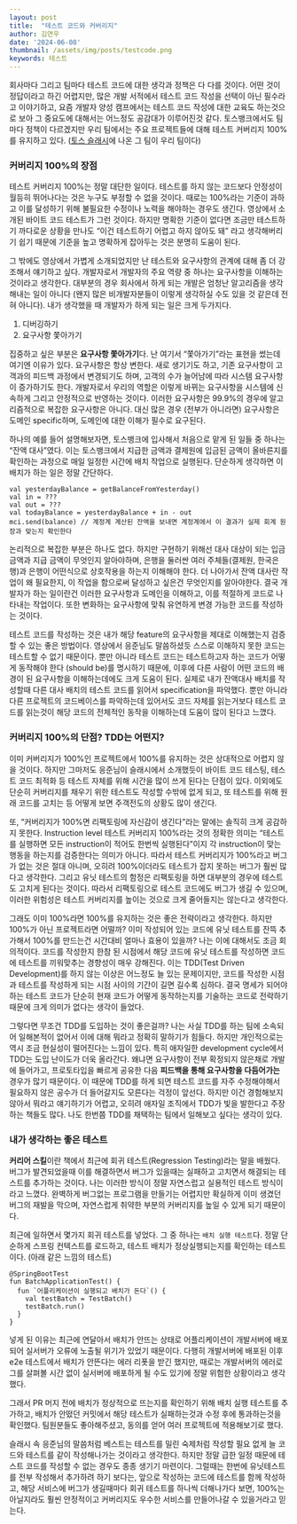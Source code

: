 ```yaml
---
layout: post
title:  "테스트 코드와 커버리지"
author: 김연우
date: '2024-06-08'
thumbnail: /assets/img/posts/testcode.png
keywords: 테스트
---
```


회사마다 그리고 팀마다 테스트 코드에 대한 생각과 정책은 다 다를 것이다. 어떤 것이 정답이라고 하긴 어렵지만, 많은 개발 서적에서 테스트 코드 작성을 선택이 아닌 필수라고 이야기하고, 요즘 개발자 양성 캠프에서는 테스트 코드 작성에 대한 교육도 하는것으로 보아 그 중요도에 대해서는 어느정도 공감대가 이루어진것 같다. 토스뱅크에서도 팀마다 정책이 다르겠지만 우리 팀에서는 주요 프로젝트들에 대해 테스트 커버리지 100%를 유지하고 있다. ([토스 슬래시](https://www.youtube.com/watch?v=jdlBu2vFv58&t=412s)에 나온 그 팀이 우리 팀이다)

### 커버리지 100%의 장점
테스트 커버리지 100%는 정말 대단한 일이다. 테스트를 하지 않는 코드보다 안정성이 월등히 뛰어나다는 것은 누구도 부정할 수 없을 것이다. 때로는 100%라는 기준이 과하고 이를 달성하기 위해 불필요한 수정이나 노력을 해야하는 경우도 생긴다. 영상에서 소개된 바이트 코드 테스트가 그런 것이다. 하지만 명확한 기준이 없다면 조금만 테스트하기 까다로운 상황을 만나도 “이건 테스트하기 어렵고 하지 않아도 돼” 라고 생각해버리기 쉽기 때문에 기준을 높고 명확하게 잡아두는 것은 분명히 도움이 된다.

그 밖에도 영상에서 가볍게 소개되었지만 난 테스트와 요구사항의 관계에 대해 좀 더 강조해서 얘기하고 싶다. 개발자로서 개발자의 주요 역량 중 하나는 요구사항을 이해하는 것이라고 생각한다. 대부분의 경우 회사에서 하게 되는 개발은 엄청난 알고리즘을 생각해내는 일이 아니다 (왠지 많은 비개발자분들이 이렇게 생각하실 수도 있을 것 같은데 전혀 아니다). 내가 생각했을 때 개발자가 하게 되는 일은 크게 두가지다.

1. 디버깅하기
2. 요구사항 쫓아가기

집중하고 싶은 부분은 **요구사항 쫓아가기**다. 난 여기서 “쫓아가기”라는 표현을 썼는데 여기엔 이유가 있다. 요구사항은 항상 변한다. 새로 생기기도 하고, 기존 요구사항이 고객과의 피드백 과정에서 변경되기도 하며, 고객의 수가 늘어남에 따라 시스템 요구사항이 증가하기도 한다. 개발자로서 우리의 역할은 이렇게 바뀌는 요구사항을 시스템에 신속하게 그리고 안정적으로 반영하는 것이다. 이러한 요구사항은 99.9%의 경우에 알고리즘적으로 복잡한 요구사항은 아니다. 대신 많은 경우 (전부가 아니라면) 요구사항은 도메인 specific하며, 도메인에 대한 이해가 필수로 요구된다.

하나의 예를 들어 설명해보자면, 토스뱅크에 입사해서 처음으로 맡게 된 일들 중 하나는 “잔액 대사”였다. 이는 토스뱅크에서 지급한 금액과 결제원에 입금된 금액이 올바른지를 확인하는 과정으로 매일 일정한 시간에 배치 작업으로 실행된다. 단순하게 생각하면 이 배치가 하는 일은 정말 간단하다.

```
val yesterdayBalance = getBalanceFromYesterday()
val in = ???
val out = ???
val todayBalance = yesterdayBalance + in - out
mci.send(balance) // 계정계 계산된 잔액을 보내면 계정계에서 이 결과가 실제 회계 원장과 맞는지 확인한다
```

논리적으로 복잡한 부분은 하나도 없다. 하지만 구현하기 위해선 대사 대상이 되는 입금 금액과 지급 금액이 무엇인지 알아야하며, 은행을 둘러싼 여러 주체들(결제원, 한국은행)과 은행이 어떤식으로 상호작용을 하는지 이해해야 한다. 더 나아가서 잔액 대사란 작업이 왜 필요한지, 이 작업을 함으로써 달성하고 싶은건 무엇인지를 알아야한다. 결국 개발자가 하는 일이란건 이러한 요구사항과 도메인을 이해하고, 이를 적절하게 코드로 나타내는 작업이다. 또한 변화하는 요구사항에 맞춰 유연하게 변경 가능한 코드를 작성하는 것이다.

테스트 코드를 작성하는 것은 내가 해당 feature의 요구사항을 제대로 이해했는지 검증할 수 있는 좋은 방법이다. 영상에서 응준님도 말씀하셨듯 스스로 이해하지 못한 코드는 테스트할 수 없기 때문이다. 뿐만 아니라 테스트 코드는 테스트하고자 하는 코드가 어떻게 동작해야 한다 (should be)를 명시하기 때문에, 이후에 다른 사람이 어떤 코드의 배경이 된 요구사항을 이해하는데에도 크게 도움이 된다. 실제로 내가 잔액대사 배치를 작성할때 다른 대사 배치의 테스트 코드를 읽어서 specification을 파악했다. 뿐만 아니라 다른 프로젝트의 코드베이스를 파악하는데 있어서도 코드 자체를 읽는거보다 테스트 코드를 읽는것이 해당 코드의 전체적인 동작을 이해하는데 도움이 많이 된다고 느꼈다.

### 커버리지 100%의 단점? TDD는 어떤지?
이미 커버리지가 100%인 프로젝트에서 100%를 유지하는 것은 상대적으로 어렵지 않을 것이다. 하지만 그마저도 응준님이 슬래시에서 소개했듯이 바이트 코드 테스팅, 테스트 코드 최적화 등 테스트 자체를 위해 시간을 많이 쓰게 된다는 단점이 있다. 이외에도 단순히 커버리지를 채우기 위한 테스트도 작성할 수밖에 없게 되고, 또 테스트를 위해 원래 코드를 고치는 등 어떻게 보면 주객전도의 상황도 많이 생긴다.

또, “커버리지가 100%면 리팩토링에 자신감이 생긴다”라는 말에는 솔직히 크게 공감하지 못한다. Instruction level 테스트 커버리지 100%라는 것의 정확한 의미는 “테스트를 실행하면 모든 instruction이 적어도 한번씩 실행된다”이지 각 instruction이 맞는 행동을 하는지를 검증한다는 의미가 아니다. 따라서 테스트 커버리지가 100%라고 버그가 없는 것은 절대 아니며, 오히려 100%이더라도 테스트가 잡지 못하는 버그가 훨씬 많다고 생각한다. 그리고 유닛 테스트의 함정은 리팩토링을 하면 대부분의 경우에 테스트도 고치게 된다는 것이다. 따라서 리팩토링으로 테스트 코드에도 버그가 생길 수 있으며, 이러한 위험성은 테스트 커버리지를 높이는 것으로 크게 줄어들지는 않는다고 생각한다.

그래도 이미 100%라면 100%를 유지하는 것은 좋은 전략이라고 생각한다. 하지만 100%가 아닌 프로젝트라면 어떨까? 이미 작성되어 있는 코드에 유닛 테스트를 잔뜩 추가해서 100%를 만드는건 시간대비 얼마나 효용이 있을까? 나는 이에 대해서도 조금 회의적이다. 코드를 작성한지 한참 된 시점에서 해당 코드에 유닛 테스트를 작성하면 코드에 테스트를 끼워맞추는 경향성이 매우 강해진다. 이는 TDD(Test Driven Development)를 하지 않는 이상은 어느정도 늘 있는 문제이지만, 코드를 작성한 시점과 테스트를 작성하게 되는 시점 사이의 기간이 길면 길수록 심하다. 결국 명세가 되어야 하는 테스트 코드가 단순히 현재 코드가 어떻게 동작하는지를 기술하는 코드로 전락하기 때문에 크게 의미가 없다는 생각이 들었다.

그렇다면 무조건 TDD를 도입하는 것이 좋은걸까? 나는 사실 TDD를 하는 팀에 소속되어 일해본적이 없어서 이에 대해 뭐라고 정확히 말하기가 힘들다. 하지만 개인적으로는 역시 조금 현실성이 떨어진다는 느낌이 있다. 특히 애자일한 development cycle에서 TDD는 도입 난이도가 더욱 올라간다. 왜냐면 요구사항이 전부 확정되지 않은채로 개발에 들어가고, 프로토타입을 빠르게 공유한 다음 **피드백을 통해 요구사항을 다듬어가는** 경우가 많기 때문이다. 이 때문에 TDD를 하게 되면 테스트 코드를 자주 수정해야해서 필요하지 않은 공수가 더 들어갈지도 모른다는 걱정이 앞선다. 하지만 이건 경험해보지 않아서 뭐라고 얘기하기가 어렵고, 오히려 애자일 조직에서 TDD가 빛을 발한다고 주장하는 책들도 많다. 나도 한번쯤 TDD를 채택하는 팀에서 일해보고 싶다는 생각이 있다.

### 내가 생각하는 좋은 테스트
**커리어 스킬**이란 책에서 최근에 회귀 테스트(Regression Testing)라는 말을 배웠다. 버그가 발견되었을때 이를 해결하면서 버그가 있을때는 실패하고 고치면서 해결되는 테스트를 추가하는 것이다. 나는 이러한 방식이 정말 자연스럽고 실용적인 테스트 방식이라고 느꼈다. 완벽하게 버그없는 프로그램을 만들기는 어렵지만 확실하게 이미 생겼던 버그의 재발을 막으며, 자연스럽게 취약한 부분의 커버리지를 높일 수 있게 되기 때문이다.

최근에 일하면서 몇가지 회귀 테스트를 넣었다. 그 중 하나는 `배치 실행 테스트`다. 정말 단순하게 스프링 컨텍스트를 로드하고, 테스트 배치가 정상실행되는지를 확인하는 테스트이다. (아래 같은 느낌의 테스트)

```
@SpringBootTest
fun BatchApplicationTest() {
  fun `어플리케이션이 실행되고 배치가 돈다`() {
    val testBatch = TestBatch()
    testBatch.run()
  }
}
```

넣게 된 이유는 최근에 연달아서 배치가 안뜨는 상태로 어플리케이션이 개발서버에 배포되어 실서버가 오류에 노출될 위기가 있었기 때문이다. 다행히 개발서버에 배포된 이후 e2e 테스트에서 배치가 안뜬다는 에러 리폿을 받긴 했지만, 때로는 개발서버의 에러로그를 살펴볼 시간 없이 실서버에 배포하게 될 수도 있기에 정말 위험한 상황이라고 생각했다.

그래서 PR 머지 전에 배치가 정상적으로 뜨는지를 확인하기 위해 배치 실행 테스트를 추가하고, 배치가 안떴던 커밋에서 해당 테스트가 실패하는것과 수정 후에 통과하는것을 확인했다. 팀원분들도 좋아해주셨고, 동의를 얻어 여러 프로젝트에 적용해보기로 했다.

슬래시 속 응준님의 말씀처럼 베스트는 테스트를 밀린 숙제처럼 작성할 필요 없게 늘 코드와 테스트를 같이 작성해나가는 것이라고 생각한다. 하지만 정말 급한 일정 때문에 테스트 코드를 작성할 수 없는 경우도 종종 생기기 마련이다. 그럴때는 한번에 유닛테스트를 전부 작성해서 추가하려 하기 보다는, 앞으로 작성하는 코드에 테스트를 함께 작성하고, 해당 서비스에 버그가 생길때마다 회귀 테스트를 하나씩 더해나가다 보면, 100%는 아닐지라도 훨씬 안정적이고 커버리지도 우수한 서비스를 만들어나갈 수 있을거라고 믿는다.
